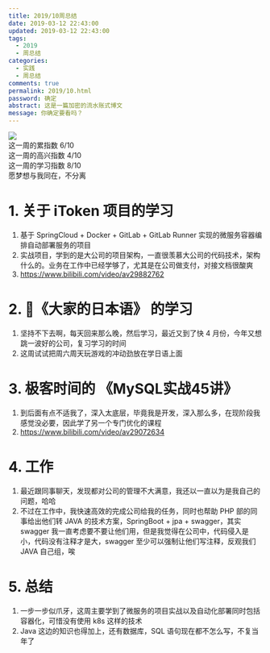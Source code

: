```yaml
---
title: 2019/10周总结
date: 2019-03-12 22:43:00
updated: 2019-03-12 22:43:00
tags:
  - 2019
  - 周总结
categories: 
  - 实践
  - 周总结
comments: true
permalink: 2019/10.html  
password: 确定
abstract: 这是一篇加密的流水账式博文
message: 你确定要看吗？
---
```


![][0]  
这一周的累指数 6/10  
这一周的高兴指数 4/10   
这一周的学习指数 8/10  
愿梦想与我同在，不分离

<!--more-->

# 1. 关于 iToken 项目的学习

1. 基于 SpringCloud + Docker + GitLab + GitLab Runner 实现的微服务容器编排自动部署服务的项目  
2. 实战项目，学到的是大公司的项目架构，一直很羡慕大公司的代码技术，架构什么的。业务在工作中已经学够了，尤其是在公司做支付，对接文档很酸爽
3. https://www.bilibili.com/video/av29882762

# 2. 《大家的日本语》 的学习

1. 坚持不下去啊，每天回来那么晚，然后学习，最近又到了快 4 月份，今年又想跳一波好的公司，复习学习的时间  
2. 这周试试把周六周天玩游戏的冲动劲放在学日语上面

# 3. 极客时间的 《MySQL实战45讲》

1. 到后面有点不适我了，深入太底层，毕竟我是开发，深入那么多，在现阶段我感觉没必要，因此学了另一个专门优化的课程
2. https://www.bilibili.com/video/av29072634

# 4. 工作

1. 最近跟同事聊天，发现都对公司的管理不大满意，我还以一直以为是我自己的问题，哈哈  
2. 不过在工作中，我快速高效的完成公司给我的任务，同时也帮助 PHP 部的同事给出他们转 JAVA 的技术方案，SpringBoot + jpa + swagger，其实 swagger 我一直考虑要不要让他们用，但是我觉得在公司中，代码侵入是小，代码没有注释才是大，swagger 至少可以强制让他们写注释，反观我们 JAVA 自己组，唉

# 5. 总结

1. 一步一步似爪牙，这周主要学到了微服务的项目实战以及自动化部署同时包括容器化，可惜没有使用 k8s 这样的技术  
2. Java 这边的知识也得加上，还有数据库，SQL 语句现在都不怎么写，不复当年了

[0]: https://leran2deeplearnjavawebtech.oss-cn-beijing.aliyuncs.com/somephoto/2019-01-30GTA5%E5%8F%AE%E5%BD%93%E7%8C%AB.jpg